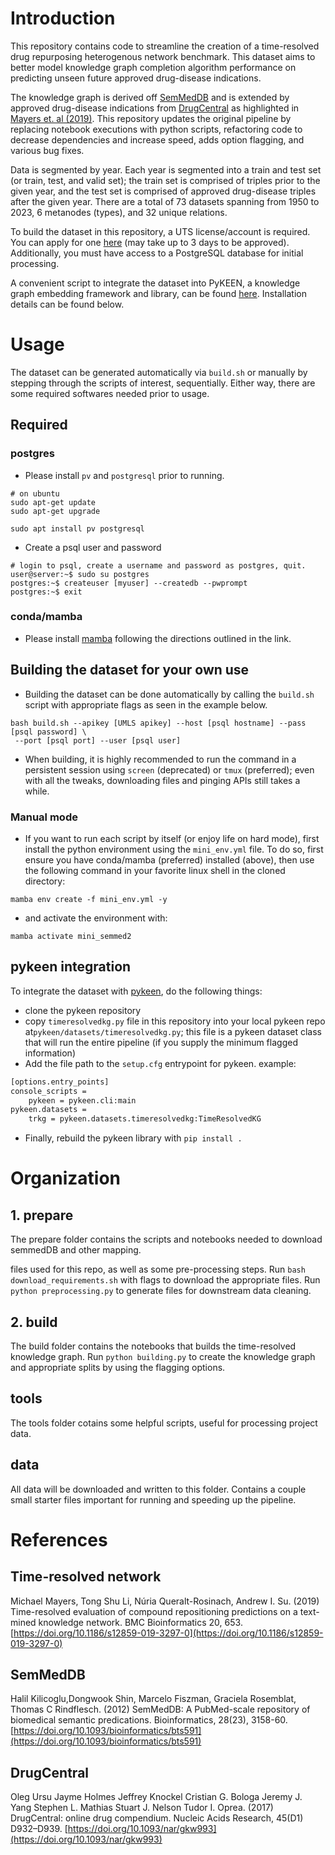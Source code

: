 # Introduction

This repository contains code to streamline the creation of a time-resolved drug repurposing heterogenous network benchmark. This dataset aims to better model knowledge graph completion algorithm performance on predicting unseen future approved drug-disease indications. 

The knowledge graph is derived off [SemMedDB](https://skr3.nlm.nih.gov/SemMedDB/) and is extended by approved drug-disease indications from [DrugCentral](http://drugcentral.org/) as highlighted in [Mayers et. al (2019)](https://www.ncbi.nlm.nih.gov/pmc/articles/PMC6907279/). This repository updates the original pipeline by replacing notebook executions with python scripts, refactoring code to decrease dependencies and increase speed, adds option flagging, and various bug fixes. 

Data is segmented by year. Each year is segmented into a train and test set (or train, test, and valid set); the train set is comprised of triples prior to the given year, and the test set is comprised of approved drug-disease triples after the given year. There are a total of 73 datasets spanning from 1950 to 2023, 6 metanodes (types), and 32 unique relations.

To build the dataset in this repository, a UTS license/account is required. You can apply for one [here](https://uts.nlm.nih.gov/uts/signup-login) (may take up to 3 days to be approved). Additionally, you must have access to a PostgreSQL database for initial processing.

A convenient script to integrate the dataset into PyKEEN, a knowledge graph embedding framework and library, can be found [here](./timeresolvedkg.py). Installation details can be found below. 

# Usage
The dataset can be generated automatically via `build.sh` or manually by stepping through the scripts of interest, sequentially. Either way, there are some required softwares needed prior to usage.

## Required
### postgres
* Please install `pv` and `postgresql` prior to running.
```
# on ubuntu
sudo apt-get update
sudo apt-get upgrade

sudo apt install pv postgresql
```

* Create a psql user and password
```
# login to psql, create a username and password as postgres, quit.
user@server:~$ sudo su postgres 
postgres:~$ createuser [myuser] --createdb --pwprompt
postgres:~$ exit
```
### conda/mamba
* Please install [mamba](https://mamba.readthedocs.io/en/latest/installation/mamba-installation.html) following the directions outlined in the link.

## Building the dataset for your own use
* Building the dataset can be done automatically by calling the `build.sh` script with appropriate flags as seen in the example below.

```
bash build.sh --apikey [UMLS apikey] --host [psql hostname] --pass [psql password] \
 --port [psql port] --user [psql user]
```

* When building, it is highly recommended to run the command in a persistent session using `screen` (deprecated) or `tmux` (preferred); even with all the tweaks, downloading files and pinging APIs still takes a while.

### Manual mode
* If you want to run each script by itself (or enjoy life on hard mode), first install the python environment using the `mini_env.yml` file. To do so, first ensure you have conda/mamba (preferred) installed (above), then use the following command in your favorite linux shell in the cloned directory:

```
mamba env create -f mini_env.yml -y
```

* and activate the environment with:
```
mamba activate mini_semmed2
```

## pykeen integration
To integrate the dataset with [pykeen](https://github.com/pykeen/pykeen), do the following things:
* clone the pykeen repository
* copy `timeresolvedkg.py` file in this repository into your local pykeen repo at`pykeen/datasets/timeresolvedkg.py`; this file is a pykeen dataset class that will run the entire pipeline (if you supply the minimum flagged information) 
* Add the file path to the `setup.cfg` entrypoint for pykeen. example:
```bash
[options.entry_points]
console_scripts = 
    pykeen = pykeen.cli:main
pykeen.datasets = 
    trkg = pykeen.datasets.timeresolvedkg:TimeResolvedKG
```
* Finally, rebuild the pykeen library with `pip install .`

# Organization

## 1. prepare

The prepare folder contains the scripts and notebooks needed to download semmedDB and other mapping.

files used for this repo, as well as some pre-processing steps. Run `bash download_requirements.sh` with flags to download the appropriate files. Run `python preprocessing.py` to generate files for downstream data cleaning. 

## 2. build

The build folder contains the notebooks that builds the time-resolved knowledge graph. Run `python building.py` to create the knowledge graph and appropriate splits by using the flagging options.

## tools

The tools folder cotains some helpful scripts, useful for processing project data.

## data

All data will be downloaded and written to this folder.  Contains a couple small starter files important for running and speeding up the pipeline.

# References

## Time-resolved network

Michael Mayers, Tong Shu Li, Núria Queralt-Rosinach, Andrew I. Su. (2019) Time-resolved evaluation of compound repositioning predictions on a text-mined knowledge network. BMC Bioinformatics 20, 653. [https://doi.org/10.1186/s12859-019-3297-0](https://doi.org/10.1186/s12859-019-3297-0)

## SemMedDB

Halil Kilicoglu,Dongwook Shin, Marcelo Fiszman, Graciela Rosemblat, Thomas C Rindflesch. (2012) SemMedDB: A PubMed-scale repository of biomedical semantic predications. Bioinformatics, 28(23), 3158-60. [https://doi.org/10.1093/bioinformatics/bts591](https://doi.org/10.1093/bioinformatics/bts591)

## DrugCentral

Oleg Ursu  Jayme Holmes  Jeffrey Knockel  Cristian G. Bologa  Jeremy J. Yang Stephen L. Mathias  Stuart J. Nelson  Tudor I. Oprea. (2017) DrugCentral: online drug compendium. Nucleic Acids Research, 45(D1) D932–D939. [https://doi.org/10.1093/nar/gkw993](https://doi.org/10.1093/nar/gkw993)
